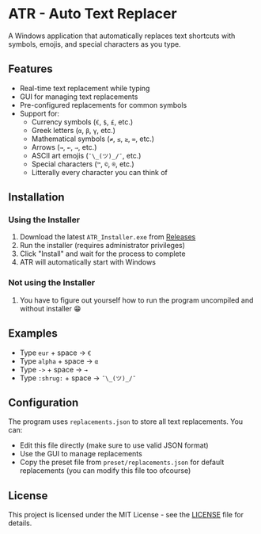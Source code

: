 # ATR - Auto Text Replacer

A Windows application that automatically replaces text shortcuts with symbols, emojis, and special characters as you type.

## Features

- Real-time text replacement while typing
- GUI for managing text replacements
- Pre-configured replacements for common symbols
- Support for:
  - Currency symbols (`€`, `$`, `£`, etc.)
  - Greek letters (`α`, `β`, `γ`, etc.)
  - Mathematical symbols (`≠`, `≤`, `≥`, `∞`, etc.)
  - Arrows (`→`, `←`, `⇒`, etc.)
  - ASCII art emojis (`¯\_(ツ)_/¯`, etc.)
  - Special characters (`™`, `©`, `®`, etc.)
  - Litterally every character you can think of

## Installation

### Using the Installer

1. Download the latest `ATR_Installer.exe` from [Releases](https://github.com/The404Company/ATR/releases)
2. Run the installer (requires administrator privileges)
3. Click "Install" and wait for the process to complete
4. ATR will automatically start with Windows

### Not using the Installer
1. You have to figure out yourself how to run the program uncompiled and without installer 😁

## Examples

- Type `eur` + space → `€ `
- Type `alpha` + space → `α `
- Type `->` + space → `→ `
- Type `:shrug:` + space → `¯\_(ツ)_/¯ `

## Configuration

The program uses `replacements.json` to store all text replacements. You can:
- Edit this file directly (make sure to use valid JSON format)
- Use the GUI to manage replacements
- Copy the preset file from `preset/replacements.json` for default replacements (you can modify this file too ofcourse)

## License

This project is licensed under the MIT License - see the [LICENSE](LICENSE) file for details.